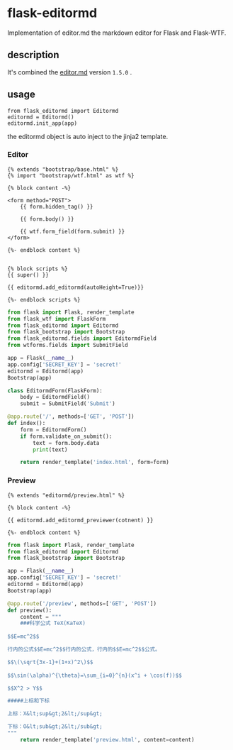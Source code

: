 # flask-editormd
Implementation of editor.md the markdown editor for Flask and Flask-WTF.


## description
It's combined the [editor.md](https://github.com/pandao/editor.md) version `1.5.0` .


## usage

```
from flask_editormd import Editormd
editormd = Editormd()
editormd.init_app(app)
```

the editormd object is auto inject to the jinja2 template.

### Editor
```jinja2
{% extends "bootstrap/base.html" %}
{% import "bootstrap/wtf.html" as wtf %}

{% block content -%}

<form method="POST">
    {{ form.hidden_tag() }}

    {{ form.body() }}

    {{ wtf.form_field(form.submit) }}
</form>

{%- endblock content %}


{% block scripts %}
{{ super() }}

{{ editormd.add_editormd(autoHeight=True)}}

{%- endblock scripts %}
```

```python
from flask import Flask, render_template
from flask_wtf import FlaskForm
from flask_editormd import Editormd
from flask_bootstrap import Bootstrap
from flask_editormd.fields import EditormdField
from wtforms.fields import SubmitField

app = Flask(__name__)
app.config['SECRET_KEY'] = 'secret!'
editormd = Editormd(app)
Bootstrap(app)

class EditormdForm(FlaskForm):
    body = EditormdField()
    submit = SubmitField('Submit')

@app.route('/', methods=['GET', 'POST'])
def index():
    form = EditormdForm()
    if form.validate_on_submit():
        text = form.body.data
        print(text)

    return render_template('index.html', form=form)
```


### Preview
```jinja2
{% extends "editormd/preview.html" %}

{% block content -%}

{{ editormd.add_editormd_previewer(cotnent) }}

{%- endblock content %}

```

```python
from flask import Flask, render_template
from flask_editormd import Editormd
from flask_bootstrap import Bootstrap

app = Flask(__name__)
app.config['SECRET_KEY'] = 'secret!'
editormd = Editormd(app)
Bootstrap(app)

@app.route('/preview', methods=['GET', 'POST'])
def preview():
    content = """
    ###科学公式 TeX(KaTeX)
                    
$$E=mc^2$$

行内的公式$$E=mc^2$$行内的公式，行内的$$E=mc^2$$公式。

$$\(\sqrt{3x-1}+(1+x)^2\)$$
                    
$$\sin(\alpha)^{\theta}=\sum_{i=0}^{n}(x^i + \cos(f))$$

$$X^2 > Y$$

#####上标和下标

上标：X&lt;sup&gt;2&lt;/sup&gt;

下标：O&lt;sub&gt;2&lt;/sub&gt;
"""
    return render_template('preview.html', content=content)
```